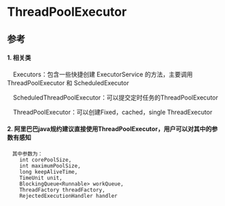 # ThreadPoolExecutor

## 参考

#### 1. 相关类

　Executors：包含一些快捷创建 ExecutorService 的方法，主要调用 ThreadPoolExecutor 和 ScheduledExecutor

　ScheduledThreadPoolExecutor：可以提交定时任务的ThreadPoolExecutor

　ThreadPoolExecutor：可以创建Fixed，cached，single ThreadExecutor

#### 2. 阿里巴巴java规约建议直接使用ThreadPoolExecutor，用户可以对其中的参数有感知

```
　其中参数为：
    int corePoolSize,
    int maximumPoolSize,
    long keepAliveTime,
    TimeUnit unit,
    BlockingQueue<Runnable> workQueue,
    ThreadFactory threadFactory,
    RejectedExecutionHandler handler
```
